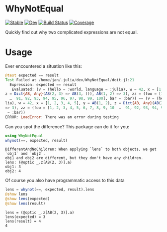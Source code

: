 # WhyNotEqual

[![Stable](https://img.shields.io/badge/docs-stable-blue.svg)](https://jw3126.github.io/WhyNotEqual.jl/stable/)
[![Dev](https://img.shields.io/badge/docs-dev-blue.svg)](https://jw3126.github.io/WhyNotEqual.jl/dev/)
[![Build Status](https://github.com/jw3126/WhyNotEqual.jl/actions/workflows/CI.yml/badge.svg?branch=main)](https://github.com/jw3126/WhyNotEqual.jl/actions/workflows/CI.yml?query=branch%3Amain)
[![Coverage](https://codecov.io/gh/jw3126/WhyNotEqual.jl/branch/main/graph/badge.svg)](https://codecov.io/gh/jw3126/WhyNotEqual.jl)

Quickly find out why two complicated expressions are not equal.
# Usage

Ever encountered a situation like this:

```julia
@test expected == result
Test Failed at /home/jan/.julia/dev/WhyNotEqual/doit.jl:21
  Expression: expected == result
   Evaluated: (v = (hello = :world, language = :julia), w = 42, x = [1, 2, 3, 4, 5], y = AB(1, 2), 
z = Dict{AB, Any}(AB(2, 3) => AB(3, ()), AB(1, 2) => 3), zz = (foo = [1, 2, 3, 4, 5, 6, 7, 8, 9, 10
  …  91, 92, 93, 94, 95, 96, 97, 98, 99, 100], bar = :bar)) == (v = (hello = :world, language = :ju
lia), w = 42, x = [1, 2, 3, 4, 5], y = AB(1, 2), z = Dict{AB, Any}(AB(2, 3) => AB(4, ()), AB(1, 2) 
=> 3), zz = (foo = [1, 2, 3, 4, 5, 6, 7, 8, 9, 10  …  91, 92, 93, 94, 95, 96, 97, 98, 99, 100], bar
 = :bar))
ERROR: LoadError: There was an error during testing
```
Can you spot the difference? This package can do it for you:

```julia
using WhyNotEqual
whynot(==, expected, result)
```
```
DifferentAndNoChildren: When applying `lens` to both objects, we get `obj1` and `obj2`.
obj1 and obj2 are different, but they don't have any children.
lens: (@optic _.z[AB(2, 3)].a)
obj1: 3
obj2: 4
```
Of course you also have programmatic access to this data
```julia
lens = whynot(==, expected, result).lens
@show lens
@show lens(expected)
@show lens(result)
```

```
lens = (@optic _.z[AB(2, 3)].a)
lens(expected) = 3
lens(result) = 4
4
```
